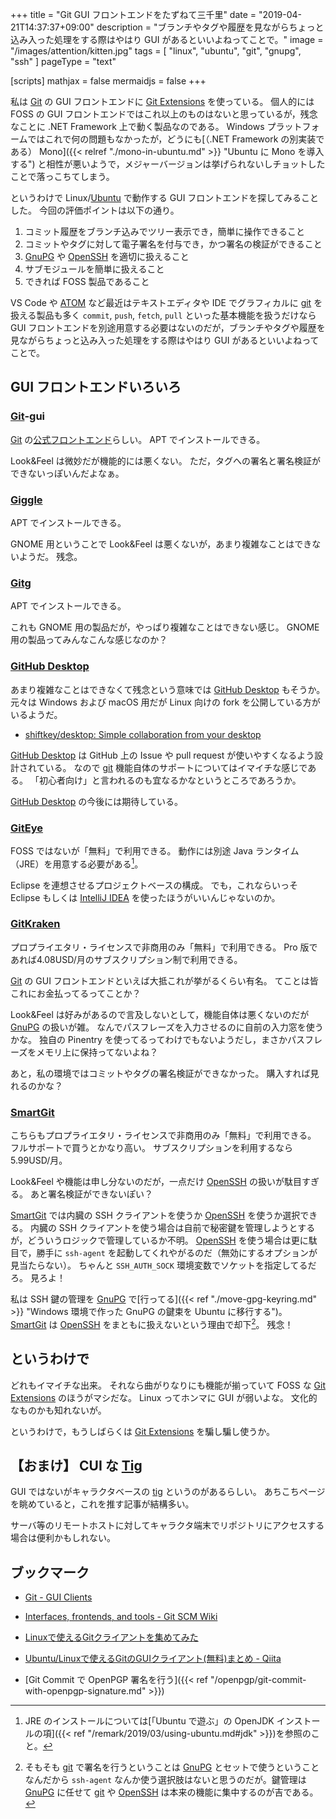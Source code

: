 +++
title = "Git GUI フロントエンドをたずねて三千里"
date = "2019-04-21T14:37:37+09:00"
description = "ブランチやタグや履歴を見ながらちょっと込み入った処理をする際はやはり GUI があるといいよねってことで。"
image = "/images/attention/kitten.jpg"
tags = [ "linux", "ubuntu", "git", "gnupg", "ssh" ]
pageType = "text"

[scripts]
  mathjax = false
  mermaidjs = false
+++

私は [Git] の GUI フロントエンドに [Git Extensions] を使っている。
個人的には FOSS の GUI フロントエンドではこれ以上のものはないと思っているが，残念なことに .NET Framework 上で動く製品なのである。
Windows プラットフォームではこれで何の問題もなかったが，どうにも[（.NET Framework の別実装である） Mono]({{< relref "./mono-in-ubuntu.md" >}} "Ubuntu に Mono を導入する") と相性が悪いようで，メジャーバージョンは挙げられないしチョットしたことで落っこちてしまう。

というわけで Linux/[Ubuntu] で動作する GUI フロントエンドを探してみることした。
今回の評価ポイントは以下の通り。

1. コミット履歴をブランチ込みでツリー表示でき，簡単に操作できること
2. コミットやタグに対して電子署名を付与でき，かつ署名の検証ができること
3. [GnuPG] や [OpenSSH] を適切に扱えること
4. サブモジュールを簡単に扱えること
5. できれば FOSS 製品であること

VS Code や [ATOM] など最近はテキストエディタや IDE でグラフィカルに [git] を扱える製品も多く `commit`, `push`, `fetch`, `pull` といった基本機能を扱うだけなら GUI フロントエンドを別途用意する必要はないのだが，ブランチやタグや履歴を見ながらちょっと込み入った処理をする際はやはり GUI があるといいよねってことで。

## GUI フロントエンドいろいろ

### [Git]-gui

[Git] の[公式フロントエンド](https://git-scm.com/docs/git-gui "Git - git-gui Documentation")らしい。
APT でインストールできる。

Look&Feel は微妙だが機能的には悪くない。
ただ，タグへの署名と署名検証ができないっぽいんだよなぁ。

### [Giggle]

APT でインストールできる。

GNOME 用ということで Look&Feel は悪くないが，あまり複雑なことはできないようだ。
残念。

[Giggle]: https://wiki.gnome.org/Apps/giggle/ "Apps/giggle - GNOME Wiki!"

### [Gitg]

APT でインストールできる。

これも GNOME 用の製品だが，やっぱり複雑なことはできない感じ。
GNOME 用の製品ってみんなこんな感じなのか？

[Gitg]: https://wiki.gnome.org/Apps/Gitg/ "Apps/Gitg - GNOME Wiki!"

### [GitHub Desktop]

あまり複雑なことはできなくて残念という意味では [GitHub Desktop] もそうか。
元々は Windows および macOS 用だが Linux 向けの fork を公開している方がいるようだ。

- [shiftkey/desktop: Simple collaboration from your desktop](https://github.com/shiftkey/desktop)

[GitHub Desktop] は GitHub 上の Issue や pull request が使いやすくなるよう設計されている。
なので [git] 機能自体のサポートについてはイマイチな感じである。
「初心者向け」と言われるのも宜なるかなというところであろうか。

[GitHub Desktop] の今後には期待している。

[GitHub Desktop]: https://desktop.github.com/ "GitHub Desktop | Simple collaboration from your desktop"

### [GitEye]

FOSS ではないが「無料」で利用できる。
動作には別途 Java ランタイム（JRE）を用意する必要がある[^java1]。

[^java1]: JRE のインストールについては[「Ubuntu で遊ぶ」の OpenJDK インストールの項]({{< ref "/remark/2019/03/using-ubuntu.md#jdk" >}})を参照のこと。

Eclipse を連想させるプロジェクトベースの構成。
でも，これならいっそ Eclipse もしくは [IntelliJ IDEA](https://www.jetbrains.com/idea/ "IntelliJ IDEA: The Java IDE for Professional Developers by JetBrains") を使ったほうがいいんじゃないのか。

[GitEye]: https://www.collab.net/products/giteye "Free Git Client - GitEye | CollabNet VersionOne"

### [GitKraken]

プロプライエタリ・ライセンスで非商用のみ「無料」で利用できる。
Pro 版であれば4.08USD/月のサブスクリプション制で利用できる。

[Git] の GUI フロントエンドといえば大抵これが挙がるくらい有名。
てことは皆これにお金払ってるってことか？

Look&Feel は好みがあるので言及しないとして，機能自体は悪くないのだが [GnuPG] の扱いが雑。
なんでパスフレーズを入力させるのに自前の入力窓を使うかな。
独自の Pinentry を使ってるってわけでもないようだし，まさかパスフレーズをメモリ上に保持ってないよね？

あと，私の環境ではコミットやタグの署名検証ができなかった。
購入すれば見れるのかな？

[GitKraken]: https://www.gitkraken.com/ "Git Client - Glo Boards | GitKraken"

### [SmartGit]

こちらもプロプライエタリ・ライセンスで非商用のみ「無料」で利用できる。
フルサポートで買うとかなり高い。
サブスクリプションを利用するなら5.99USD/月。

Look&Feel や機能は申し分ないのだが，一点だけ [OpenSSH] の扱いが駄目すぎる。
あと署名検証ができないぽい？

[SmartGit] では内臓の SSH クライアントを使うか [OpenSSH] を使うか選択できる。
内臓の SSH クライアントを使う場合は自前で秘密鍵を管理しようとするが，どういうロジックで管理しているか不明。
[OpenSSH] を使う場合は更に駄目で，勝手に `ssh-agent` を起動してくれやがるのだ（無効にするオプションが見当たらない）。
ちゃんと `SSH_AUTH_SOCK` 環境変数でソケットを指定してるだろ。
見ろよ！

私は SSH 鍵の管理を [GnuPG] で[行ってる]({{< ref "./move-gpg-keyring.md" >}} "Windows 環境で作った GnuPG の鍵束を Ubuntu に移行する")。
[SmartGit] は [OpenSSH] をまともに扱えないという理由で却下[^gpg1]。
残念！

[^gpg1]: そもそも [git] で署名を行うということは [GnuPG] とセットで使うということなんだから `ssh-agent` なんか使う選択肢はないと思うのだが。鍵管理は [GnuPG] に任せて [git] や [OpenSSH] は本来の機能に集中するのが吉である。

[SmartGit]: https://www.syntevo.com/smartgit/ "SmartGit – Git Client for Windows, macOS, Linux"

## というわけで

どれもイマイチな出来。
それなら曲がりなりにも機能が揃っていて FOSS な [Git Extensions] のほうがマシだな。
Linux ってホンマに GUI が弱いよな。
文化的なものかも知れないが。

というわけで，もうしばらくは [Git Extensions] を騙し騙し使うか。

## 【おまけ】 CUI な [Tig]

GUI ではないがキャラクタベースの [tig] というのがあるらしい。
あちこちページを眺めていると，これを推す記事が結構多い。

サーバ等のリモートホストに対してキャラクタ端末でリポジトリにアクセスする場合は便利かもしれない。

[Tig]: https://jonas.github.io/tig/ "Introduction · Tig - Text-mode interface for Git"
[tig]: https://jonas.github.io/tig/ "Introduction · Tig - Text-mode interface for Git"

## ブックマーク

- [Git - GUI Clients](https://git-scm.com/downloads/guis)
- [Interfaces, frontends, and tools - Git SCM Wiki](https://git.wiki.kernel.org/index.php/Interfaces,_frontends,_and_tools)
- [Linuxで使えるGitクライアントを集めてみた](http://note.kurodigi.com/linux-gitclient/)
- [Ubuntu/Linuxで使えるGitのGUIクライアント(無料)まとめ - Qiita](https://qiita.com/solmin719/items/f174aab0fc73ddbc9cdf)

- [Git Commit で OpenPGP 署名を行う]({{< ref "/openpgp/git-commit-with-openpgp-signature.md" >}})

[Ubuntu]: https://www.ubuntu.com/ "The leading operating system for PCs, IoT devices, servers and the cloud | Ubuntu"
[Git]: https://git-scm.com/
[git]: https://git-scm.com/
[Git Extensions]: https://gitextensions.github.io/ "Git Extensions | Git Extensions is a graphical user interface for Git that allows you to control Git without using the commandline"
[GnuPG]: https://gnupg.org/ "The GNU Privacy Guard"
[OpenSSH]: http://www.openssh.com/ "OpenSSH"
[ATOM]: https://atom.io/

